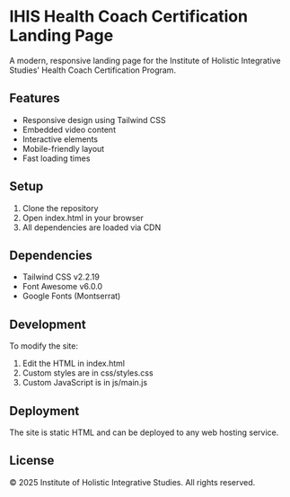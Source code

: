 # IHIS Health Coach Certification Landing Page

A modern, responsive landing page for the Institute of Holistic Integrative Studies' Health Coach Certification Program.

## Features

- Responsive design using Tailwind CSS
- Embedded video content
- Interactive elements
- Mobile-friendly layout
- Fast loading times

## Setup

1. Clone the repository
2. Open index.html in your browser
3. All dependencies are loaded via CDN

## Dependencies

- Tailwind CSS v2.2.19
- Font Awesome v6.0.0
- Google Fonts (Montserrat)

## Development

To modify the site:
1. Edit the HTML in index.html
2. Custom styles are in css/styles.css
3. Custom JavaScript is in js/main.js

## Deployment

The site is static HTML and can be deployed to any web hosting service.

## License

© 2025 Institute of Holistic Integrative Studies. All rights reserved.
